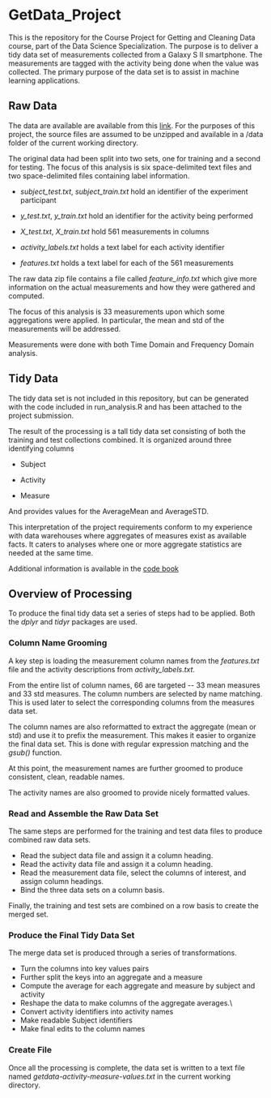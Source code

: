 # GetData_Project
This is the repository for the Course Project for Getting and Cleaning Data course, part of the Data Science Specialization. 
The purpose is to deliver a tidy data set of measurements collected from a Galaxy S II smartphone. The measurements are
tagged with the activity being done when the value was collected. The primary purpose of the data set is to assist in
machine learning applications.

## Raw Data
The data are available are available from this 
[link](https://d396qusza40orc.cloudfront.net/getdata%2Fprojectfiles%2FUCI%20HAR%20Dataset.zip). For the purposes of this
project, the source files are assumed to be unzipped and available in a /data folder of the current working directory.

The original data had been split into two sets, one for training and a second for testing. The focus of this analysis is
six space-delimited text files and two space-delimited files containing label information.

* *subject_test.txt*, *subject_train.txt* hold an identifier of the experiment participant
* *y_test.txt*, *y_train.txt* hold an identifier for the activity being performed
* *X_test.txt*, *X_train.txt* hold 561 measurements in columns

* *activity_labels.txt* holds a text label for each activity identifier
* *features.txt* holds a text label for each of the 561 measurements

The raw data zip file contains a file called *feature_info.txt* which give more information on the actual measurements
and how they were gathered and computed. 

The focus of this analysis is 33 measurements upon which some aggregations were applied. In particular, the mean and std
of the measurements will be addressed.

Measurements were done with both Time Domain and Frequency Domain analysis.


## Tidy Data
The tidy data set is not included in this repository, but can be generated with the code included in run_analysis.R and 
has been attached to the project submission.

The result of the processing is a tall tidy data set consisting of both the training and test collections combined.
It is organized around three identifying columns

* Subject

* Activity

* Measure

And provides values for the AverageMean and AverageSTD.

This interpretation of the project requirements conform to my experience with data warehouses where aggregates of 
measures exist as available facts. It caters to analyses where one or more aggregate statistics are needed at the same time.

Additional information is available in the [code book]()

## Overview of Processing
To produce the final tidy data set a series of steps had to be applied. Both the *dplyr* and *tidyr* packages are used.

### Column Name Grooming
A key step is loading the measurement column names from the *features.txt* file and the activity descriptions 
from *activity_labels.txt*.

From the entire list of column names, 66 are targeted -- 33 mean measures and 33 std measures. The column numbers 
are selected by name matching. This is used later to select the corresponding columns from the measures data set.

The column names are also reformatted to extract the aggregate (mean or std) and use it to prefix the measurement. This
makes it easier to organize the final data set. This is done with regular expression matching and the *gsub()* function.

At this point, the measurement names are further groomed to produce consistent, clean, readable names.

The activity names are also groomed to provide nicely formatted values.

### Read and Assemble the Raw Data Set
The same steps are performed for the training and test data files to produce combined raw data sets.

* Read the subject data file and assign it a column heading.
* Read the activity data file and assign it a column heading.
* Read the measurement data file, select the columns of interest, and assign column headings.
* Bind the three data sets on a column basis.

Finally, the training and test sets are combined on a row basis to create the merged set.

### Produce the Final Tidy Data Set
The merge data set is produced through a series of transformations.

* Turn the columns into key values pairs
* Further split the keys into an aggregate and a measure
* Compute the average for each aggregate and measure by subject and activity
* Reshape the data to make columns of the aggregate averages.\
* Convert activity identifiers into activity names
* Make readable Subject identifiers
* Make final edits to the column names

### Create File
Once all the processing is complete, the data set is written to a text file named *getdata-activity-measure-values.txt*
in the current working directory.


